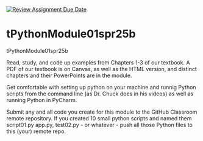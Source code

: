 [![Review Assignment Due Date](https://classroom.github.com/assets/deadline-readme-button-22041afd0340ce965d47ae6ef1cefeee28c7c493a6346c4f15d667ab976d596c.svg)](https://classroom.github.com/a/0zIye4BP)
# tPythonModule01spr25b
tPythonModule01spr25b

Read, study, and code up examples from Chapters 1-3 of our textbook. A PDF of our textbook is on Canvas, as well as the HTML version, and distinct chapters and their PowerPoints are in the module.

Get comfortable with setting up python on your machine and runnig Python scripts from the command line (as Dr. Chuck does in his videos) as well as running Python in PyCharm.

Submit any and all code you create for this module to the GitHub Classroom remote repository. If you created 10 small python scripts and named them script01.py app.py, test02.py - or whatever - push all those Python files to this (your) remote repo.


